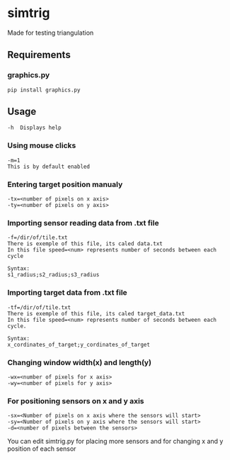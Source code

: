 # simtrig
Made for testing triangulation

## Requirements
### graphics.py

```
pip install graphics.py
```

## Usage
```
-h  Displays help
```
### Using mouse clicks
```
-m=1
This is by default enabled
```
### Entering target position manualy
```
-tx=<number of pixels on x axis>
-ty=<number of pixels on y axis>  
```
### Importing sensor reading data from .txt file
```
-f=/dir/of/tile.txt
There is exemple of this file, its caled data.txt
In this file speed=<num> represents number of seconds between each cycle 

Syntax:
s1_radius;s2_radius;s3_radius
```
### Importing target data from .txt file
```
-tf=/dir/of/tile.txt
There is exemple of this file, its caled target_data.txt
In this file speed=<num> represents number of seconds between each cycle.

Syntax:
x_cordinates_of_target;y_cordinates_of_target
```
### Changing window width(x) and length(y)
```
-wx=<number of pixels for x axis>
-wy=<number of pixels for y axis>
 ``` 
### For positioning sensors on x and y axis
```
-sx=<Number of pixels on x axis where the sensors will start>
-sy=<Number of pixels on y axis where the sensors will start>
-d=<number of pixels between the sensors>
```
You can edit simtrig.py for placing more sensors and for changing x and y position of each sensor


